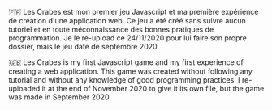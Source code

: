 🇫🇷 Les Crabes est mon premier jeu Javascript et ma première expérience de création d'une application web. Ce jeu a été créé sans suivre aucun tutoriel et en toute méconnaissance des bonnes pratiques de programmation. Je le re-upload ce 24/11/2020 pour lui faire son propre dossier, mais le jeu date de septembre 2020.

🇬🇧 Les Crabes is my first Javascript game and my first experience of creating a web application. This game was created without following any tutorial and without any knowledge of good programming practices. I re-uploaded it at the end of November 2020 to give it its own file, but the game was made in September 2020.